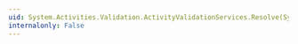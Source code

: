 ```yaml
---
uid: System.Activities.Validation.ActivityValidationServices.Resolve(System.Activities.Activity,System.String)
internalonly: False
---
```

